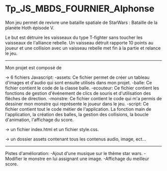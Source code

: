 # Tp_JS_MBDS_FOURNIER_Alphonse

Mon jeu permet de revivre une bataille spatiale de StarWars : Bataille de la planète Hoth épisode V.

Le but est détruire les vaisseaux du type T-fighter sans toucher les vaisseaux de l'alliance rebelle. Un vaisseau détruit rapporte 10 points au joueur et une collision avec un vaisseau rebelle met fin à la partie et relance le jeu.

---------------------------------------------------------------------------------------------------------------------------------------------------------------------------------
Mon projet est composé de 

-> 6 fichiers Javascript:
-assets: Ce fichier permet de créer un tableau d'images et d'audio qui sont ensuite utilisés dans mon projet.
-balle: Ce fichier contient le code de la classe balle.
-ecouteur: Ce fichier contient les fonctions de gestion d'événement de clics de souris et d'utilisation des flèches de direction.
-monstre: Ce fichier contient le code qui m'a permis de dessiner mon monstre qui représente le joueur dans le jeu.
-script: Ce fichier contient tout le code métier de l'application. La fonction main de l'application, la création des balles, la gestion des collisions, la boucle d'animation, l'affichage du score.

-> un fichier index.html et un fichier style.css.

-> un dossier assets contenant tous les contenus audio, image, ect...

---------------------------------------------------------------------------------------------------------------------------------------------------------------------------------
Pistes d'amélioration:
-Ajout d'une musique sur le thème star wars.
-Modifier le monstre en lui assignant une image.
-Affichage du meilleur score.
